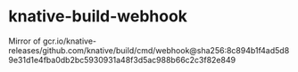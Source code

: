 # knative-build-webhook
Mirror of gcr.io/knative-releases/github.com/knative/build/cmd/webhook@sha256:8c894b1f4ad5d89e31d1e4fba0db2bc5930931a48f3d5ac988b66c2c3f82e849
